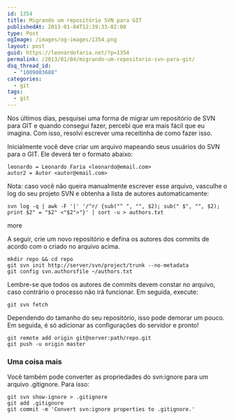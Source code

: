 ```yaml
---
id: 1354
title: Migrando um repositório SVN para GIT
publishedAt: 2013-01-04T12:39:33-02:00
type: Post
ogImage: /images/og-images/1354.png
layout: post
guid: https://leonardofaria.net/?p=1354
permalink: /2013/01/04/migrando-um-repositorio-svn-para-git/
dsq_thread_id:
  - "1009803688"
categories:
  - git
tags:
  - git
---
```

Nos últimos dias, pesquisei uma forma de migrar um repositório de SVN para GIT e quando consegui fazer, percebi que era mais fácil que eu imagina. Com isso, resolvi escrever uma receitinha de como fazer isso.

Inicialmente você deve criar um arquivo mapeando seus usuários do SVN para o GIT. Ele deverá ter o formato abaixo:

```
leonardo = Leonardo Faria <leonardo@email.com>
autor2 = Autor <autor@email.com>
```

Nota: caso você não queira manualmente escrever esse arquivo, vasculhe o log do seu projeto SVN e obtenha a lista de autores automaticamente:

```shell
svn log -q | awk -F '|' '/^r/ {sub("^ ", "", $2); sub(" $", "", $2); print $2" = "$2" <"$2">"}' | sort -u > authors.txt
```

<span className="hidden">more</span>


A seguir, crie um novo repositório e defina os autores dos commits de acordo com o criado no arquivo acima.

```shell
mkdir repo && cd repo
git svn init http://server/svn/project/trunk --no-metadata
git config svn.authorsfile ~/authors.txt
```

Lembre-se que todos os autores de commits devem constar no arquivo, caso contrário o processo não irá funcionar. Em seguida, execute:

```shell
git svn fetch
```

Dependendo do tamanho do seu repositório, isso pode demorar um pouco.  
Em seguida, é só adicionar as configurações do servidor e pronto!

```shell
git remote add origin git@server:path/repo.git
git push -u origin master
```

### Uma coisa mais

Você também pode converter as propriedades do svn:ignore para um arquivo .gitignore. Para isso:

```shell
git svn show-ignore > .gitignore
git add .gitignore
git commit -m 'Convert svn:ignore properties to .gitignore.'
```
